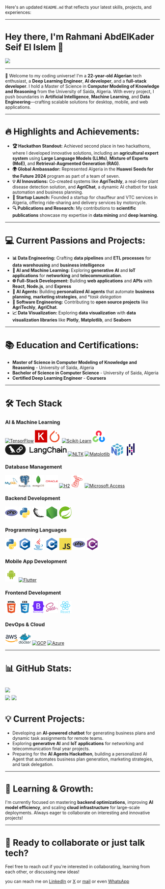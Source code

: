 Here's an updated `README.md` that reflects your latest skills, projects, and experiences:

---

# Hey there, I'm Rahmani AbdElKader Seif El Islem 👋 

[![](https://visitcount.itsvg.in/api?id=aek426rahmani&label=Profile%20Views&color=1&pretty=true)](https://rahamniabdelkaderseifelislem.github.io) 

---

🚀 Welcome to my coding universe! I'm a **22-year-old Algerian** tech enthusiast, a **Deep Learning Engineer**, **AI developer**, and a **full-stack developer**. I hold a Master of Science in **Computer Modeling of Knowledge and Reasoning** from the University of Saida, Algeria. With every project, I push boundaries in **Artificial Intelligence**, **Machine Learning**, and **Data Engineering**—crafting scalable solutions for desktop, mobile, and web applications.

---

# 🔥 Highlights and Achievements:
- **🏆 Hackathon Standout:** Achieved second place in two hackathons, where I developed innovative solutions, including an **agricultural expert system** using **Large Language Models (LLMs)**, **Mixture of Experts (MoE)**, and **Retrieval-Augmented Generation (RAG)**.
- **🌍 Global Ambassador:** Represented Algeria in the **Huawei Seeds for the Future 2024** program as part of a team of seven.
- **💡 AI Innovations:** Co-created systems like **AgriTechly**, a real-time plant disease detection solution, and **AgriChat**, a dynamic AI chatbot for task automation and business planning.
- **🚗 Startup Launch:** Founded a startup for chauffeur and VTC services in Algeria, offering ride-sharing and delivery services by motorcycle.
- **🔍 Publications and Research:** My contributions to **scientific publications** showcase my expertise in **data mining** and **deep learning**.

---

# 💻 Current Passions and Projects:
- **📊 Data Engineering:** Crafting **data pipelines** and **ETL processes** for **data warehousing** and **business intelligence**
- **🚀 AI and Machine Learning:** Exploring **generative AI** and **IoT applications** for **networking** and **telecommunication**.
- **🌐 Full-Stack Development:** Building **web applications** and **APIs** with **React**, **Node.js**, and **Express**
- **🤖 AI Agents:** Building **personalized AI agents** that automate **business planning**, **marketing strategies**, and **task delegation*
- **🔧 Software Engineering:** Contributing to **open source projects** like **AgriTechly**, **AgriChat**.
- **📈 Data Visualization:** Exploring **data visualization** with **data visualization libraries** like **Plotly**, **Matplotlib**, and **Seaborn**

---

# 📚 Education and Certifications:

- **Master of Science in Computer Modeling of Knowledge and Reasoning** - University of Saida, Algeria
- **Bachelor of Science in Computer Science** - University of Saida, Algeria
- **Certified Deep Learning Engineer** - **Coursera**

---

# 🛠️ Tech Stack

### AI & Machine Learning
<a href="https://www.tensorflow.org/" target="_blank"><img src="https://seeklogo.com/images/T/tensorflow-logo-AE5100E55E-seeklogo.com.png" alt="TensorFlow" height="40"/></a>
<a href="https://keras.io/" target="_blank"><img src="https://raw.githubusercontent.com/devicons/devicon/master/icons/keras/keras-original.svg" alt="Keras" width="40" height="40"/></a>
<a href="https://pytorch.org/" target="_blank"><img src="https://raw.githubusercontent.com/devicons/devicon/master/icons/pytorch/pytorch-original.svg" alt="PyTorch" width="40" height="40"/></a>
<a href="https://scikit-learn.org/" target="_blank"><img src="https://upload.wikimedia.org/wikipedia/commons/0/05/Scikit_learn_logo_small.svg" alt="Scikit-Learn" width="40" height="40"/></a>
<a href="https://opencv.org/" target="_blank"><img src="https://raw.githubusercontent.com/devicons/devicon/master/icons/opencv/opencv-original.svg" alt="OpenCV" width="40" height="40"/></a>
<a href="https://www.langchain.com" target="_blank"><svg width="200" height="40" viewBox="0 0 240 41" fill="none" xmlns="http://www.w3.org/2000/svg">
<path d="M61.5139 11.1569C60.4527 11.1569 59.4549 11.568 58.708 12.3148L55.6899 15.3248C54.8757 16.1368 54.4574 17.2643 54.5431 18.4202C54.5492 18.4833 54.5553 18.5464 54.5615 18.6115C54.6696 19.4988 55.0594 20.2986 55.6899 20.9254C56.1246 21.3589 56.6041 21.6337 57.1857 21.825C57.2163 22 57.2326 22.177 57.2326 22.3541C57.2326 23.1519 56.9225 23.9008 56.3592 24.4625L56.1735 24.6477C55.1655 24.3037 54.3247 23.8011 53.5656 23.044C52.5576 22.0386 51.8903 20.7687 51.6393 19.3747L51.6046 19.1813L51.4515 19.3055C51.3475 19.3889 51.2495 19.4785 51.1577 19.57L48.1396 22.58C46.5928 24.1226 46.5928 26.636 48.1396 28.1786C48.913 28.9499 49.9292 29.3366 50.9475 29.3366C51.9658 29.3366 52.98 28.9499 53.7534 28.1786L56.7715 25.1687C58.3183 23.626 58.3183 21.1147 56.7715 19.57C56.3592 19.159 55.8675 18.8496 55.3104 18.6502C55.2798 18.469 55.2634 18.2879 55.2634 18.1109C55.2634 17.2439 55.6063 16.4217 56.2348 15.7949C57.2449 16.1388 58.1407 16.6965 58.8978 17.4515C59.9038 18.4548 60.5691 19.7227 60.8241 21.1208L60.8588 21.3141L61.0119 21.19C61.116 21.1066 61.2139 21.017 61.3078 20.9234L64.3259 17.9135C65.8727 16.3708 65.8747 13.8575 64.3259 12.3148C63.577 11.568 62.5811 11.1569 61.518 11.1569H61.5139Z" fill="CurrentColor"></path>
<path d="M59.8966 0.148865H20.4063C9.15426 0.148865 0 9.27841 0 20.5001C0 31.7217 9.15426 40.8513 20.4063 40.8513H59.8966C71.1486 40.8513 80.3029 31.7217 80.3029 20.5001C80.3029 9.27841 71.1486 0.148865 59.8966 0.148865ZM40.4188 32.0555C39.7678 32.1898 39.0352 32.2142 38.5373 31.6953C38.3536 32.1165 37.9251 31.8947 37.5945 31.8398C37.5639 31.9252 37.5374 32.0005 37.5088 32.086C36.4089 32.1593 35.5845 31.04 35.0601 30.1954C34.0193 29.6337 32.8378 29.2918 31.7746 28.7036C31.7134 29.6724 31.9257 30.8731 31.0012 31.4979C30.9543 33.36 33.8255 31.7177 34.0887 33.1056C33.8847 33.128 33.6582 33.073 33.4949 33.2297C32.746 33.9563 31.8869 32.6803 31.0237 33.2074C29.8646 33.7894 29.7483 34.2656 28.3137 34.3857C28.2342 34.2656 28.2668 34.1862 28.3341 34.113C28.7382 33.6449 28.7668 33.0934 29.4565 32.8939C28.7464 32.782 28.1525 33.1728 27.5546 33.4821C26.7771 33.7996 26.7833 32.7657 25.5875 33.537C25.4548 33.4292 25.5181 33.3315 25.5936 33.2481C25.8976 32.8777 26.2976 32.8227 26.7486 32.8431C24.5304 31.6098 23.4856 34.3511 22.4612 32.9876C22.1531 33.069 22.0368 33.3457 21.8429 33.5411C21.6756 33.358 21.8021 33.1361 21.8103 32.9204C21.6103 32.8268 21.3572 32.782 21.4164 32.4625C21.0246 32.3302 20.7512 32.5622 20.4594 32.782C20.1961 32.5785 20.6369 32.2814 20.7185 32.0697C20.9532 31.6627 21.4878 31.9863 21.7592 31.6932C22.5306 31.2557 23.606 31.9659 24.4876 31.8459C25.1671 31.9313 26.0078 31.2353 25.667 30.5413C24.9406 29.6154 25.0691 28.4045 25.0528 27.2974C24.963 26.6522 23.4101 25.83 22.9612 25.134C22.4061 24.5072 21.9735 23.7807 21.5409 23.0664C19.9798 20.0523 20.4716 16.1795 18.5044 13.3812C17.6147 13.8717 16.4556 13.6397 15.6884 12.9823C15.2741 13.3588 15.2557 13.8513 15.2231 14.3744C14.2293 13.3833 14.3538 11.5109 15.1476 10.4079C15.4721 9.97239 15.8598 9.61421 16.2924 9.29876C16.3903 9.22754 16.423 9.15834 16.4209 9.04844C17.2066 5.52362 22.5653 6.20335 24.259 8.70044C25.4875 10.237 25.8589 12.27 27.2526 13.6967C29.1279 15.744 31.2645 17.5471 32.9949 19.7267C34.6315 21.7191 35.8008 24.0554 36.8211 26.4101C37.2374 27.1915 37.2415 28.1501 37.8578 28.8176C38.1618 29.2206 39.6474 30.3175 39.325 30.7062C39.5107 31.1091 40.8983 31.6647 40.4167 32.0555H40.4188ZM66.4449 20.032L63.4269 23.0419C62.6228 23.8438 61.6291 24.4421 60.5516 24.7697L60.4965 24.786L60.4761 24.8389C60.1251 25.7629 59.5925 26.5871 58.8905 27.2852L55.8724 30.2951C54.5562 31.6078 52.8054 32.3302 50.9402 32.3302C49.0751 32.3302 47.3242 31.6078 46.008 30.2951C43.2879 27.5823 43.2879 23.1701 46.008 20.4573L49.0261 17.4474C49.8342 16.6415 50.8015 16.0615 51.8973 15.7257L51.9524 15.7094L51.9728 15.6565C52.3238 14.7325 52.8584 13.9063 53.5625 13.2021L56.5805 10.1922C57.8967 8.87953 59.6476 8.15706 61.5127 8.15706C63.3779 8.15706 65.1287 8.87953 66.4449 10.1922C67.7612 11.5048 68.4856 13.251 68.4856 15.1111C68.4856 16.9712 67.7612 18.7193 66.4449 20.03V20.032Z" fill="CurrentColor"></path>
<path d="M28.1422 28.4126C27.8769 29.4424 27.7912 31.1946 26.4485 31.2455C26.3383 31.8398 26.8607 32.0636 27.3382 31.8723C27.8096 31.6566 28.034 32.0433 28.1932 32.4279C28.9217 32.5337 29.9992 32.1857 30.04 31.3249C28.9523 30.7001 28.6156 29.5116 28.1442 28.4106L28.1422 28.4126Z" fill="CurrentColor"></path>
<path d="M99.2089 10.8162H95.624V32.5623H111V29.0983H99.2089V10.8162Z" fill="CurrentColor"></path>
<path d="M129.021 32.5623H132.606V32.5236H132.653L132.66 32.364C132.661 32.3173 132.674 31.8821 132.608 31.2115V23.1182C132.608 20.0733 134.828 18.6871 136.891 18.6871C139.11 18.6871 140.19 19.8831 140.19 22.3445V32.5623H143.775V21.8674C143.775 17.8054 141.194 15.2812 137.041 15.2812C135.276 15.2812 133.701 15.7825 132.464 16.7351L132.431 15.5794H129.026V32.5623H129.021Z" fill="CurrentColor"></path>
<path d="M158.365 16.827C157.119 15.8147 155.517 15.2812 153.71 15.2812C148.876 15.2812 145.873 18.6146 145.873 23.9806C145.873 29.3466 148.876 32.7106 153.71 32.7106C155.415 32.7106 156.937 32.2464 158.136 31.363C158.033 33.9953 156.384 35.5588 153.681 35.5588C151.408 35.5588 150.122 34.8351 149.858 33.4085L149.825 33.2312L146.342 34.2935L146.373 34.4369C146.961 37.2722 149.614 38.9647 153.473 38.9647C156.091 38.9647 158.144 38.2523 159.577 36.8451C161.023 35.4266 161.755 33.3827 161.755 30.7715V15.5794H158.439L158.367 16.827H158.365ZM158.141 24.1305C158.141 27.3704 156.563 29.3063 153.918 29.3063C151.083 29.3063 149.458 27.3655 149.458 23.9822C149.458 20.5988 151.084 18.6871 153.918 18.6871C156.499 18.6871 158.115 20.6133 158.141 23.713V24.1305Z" fill="CurrentColor"></path>
<path d="M179.418 25.6665C178.675 28.0698 176.767 29.3948 174.047 29.3948C170.158 29.3948 167.74 26.4418 167.74 21.6884C167.74 16.9349 170.179 13.9819 174.107 13.9819C176.825 13.9819 178.391 15.0474 179.188 17.4346L179.56 18.5516L182.945 16.9623L182.627 16.0677C181.338 12.4361 178.361 10.5179 174.018 10.5179C171.067 10.5179 168.562 11.5834 166.773 13.5983C165.003 15.5938 164.066 18.3904 164.066 21.69C164.066 28.476 167.983 32.862 174.047 32.862C178.32 32.862 181.63 30.6263 182.9 26.8803L183.224 25.9228L179.747 24.601L179.416 25.6681L179.418 25.6665Z" fill="CurrentColor"></path>
<path d="M192.806 15.2812C191.094 15.2812 189.571 15.7503 188.375 16.6417V8.73212H184.79V32.5639H188.375V23.1199C188.375 20.0557 190.594 18.6598 192.658 18.6598C194.877 18.6598 195.957 19.8558 195.957 22.3171V32.5656H199.542V21.84C199.542 17.857 196.899 15.2845 192.808 15.2845L192.806 15.2812Z" fill="CurrentColor"></path>
<path d="M220.496 8.21954C219.164 8.21954 218.197 9.18668 218.197 10.5181C218.197 11.8495 219.164 12.8167 220.496 12.8167C221.827 12.8167 222.794 11.8495 222.794 10.5181C222.794 9.18668 221.827 8.21954 220.496 8.21954Z" fill="CurrentColor"></path>
<path d="M233.262 15.2812C231.497 15.2812 229.923 15.7825 228.686 16.7351L228.652 15.5794H225.248V32.5623H228.833V23.1182C228.833 20.0733 231.052 18.6871 233.116 18.6871C235.335 18.6871 236.415 19.8831 236.415 22.3445V32.5623H240V21.8674C240 17.8054 237.419 15.2812 233.266 15.2812H233.262Z" fill="CurrentColor"></path>
<path d="M222.237 15.5794H218.67V23.9984C217.68 23.1666 216.514 22.538 215.198 22.127V21.271C215.198 17.5202 212.736 15.2812 208.611 15.2812C205.26 15.2812 202.754 16.8545 201.733 19.5963L201.458 20.3361L204.332 22.4542L204.825 21.1695C205.475 19.4754 206.679 18.6856 208.611 18.6856C210.544 18.6856 211.613 19.6156 211.613 21.4483V21.5435C211.498 21.5386 211.382 21.5354 211.266 21.5338C207.428 21.4725 204.628 22.3704 202.944 24.1982C201.221 26.068 201.372 28.1683 201.395 28.4004L201.411 28.5616H201.427C201.695 31.1777 203.98 32.8573 207.301 32.8573C209.13 32.8573 210.82 32.348 212.098 31.4179L212.112 32.5607H215.198V27.2479L215.131 27.1996C214.695 26.8804 213.934 26.4678 212.789 26.3227C212.43 26.2776 212.087 26.255 211.771 26.2615H211.611V26.7499C211.611 27.8734 210.32 29.4546 207.448 29.4546C205.328 29.4546 205.012 28.5632 205.012 28.0313V27.9765C205.028 27.738 205.128 27.1544 205.655 26.6112C206.324 25.9197 207.83 25.1106 211.207 25.1622C213.652 25.2008 215.528 25.8843 216.784 27.1947C218.325 28.8034 218.615 31.0053 218.668 31.8676V32.5623H222.235V15.5794H222.237Z" fill="CurrentColor"></path>
<path d="M119.752 15.2071C116.401 15.2071 113.895 16.7803 112.874 19.5221L112.599 20.262L115.473 22.38L115.966 21.0953C116.616 19.4012 117.82 18.6114 119.752 18.6114C121.685 18.6114 122.754 19.5415 122.754 21.3742V21.8046L119.062 22.4558C114.734 23.2214 112.539 25.0719 112.539 27.9539C112.539 30.836 114.855 32.7832 118.44 32.7832C120.27 32.7832 121.959 32.2738 123.237 31.3437L123.252 32.4866H126.337V21.1969C126.337 17.446 123.875 15.2071 119.751 15.2071H119.752ZM122.754 25.1638V26.6773C122.754 27.8008 121.462 29.3821 118.59 29.3821C116.47 29.3821 116.155 28.4907 116.155 27.9588C116.155 27.4865 116.155 26.3807 119.91 25.6844L122.754 25.1654V25.1638Z" fill="CurrentColor"></path>
</svg></a>
<a href="https://www.nltk.org" target="_blank"><img src="https://thedatascientist.com/wp-content/uploads/2023/08/nltk-276x300.png" alt="NLTK" height="40"/></a>
<a href="https://matplotlib.org" target="_blank"><img src="https://matplotlib.org/_static/logo_dark.svg" alt="Matplotlib" height="40"/></a>
<a href="https://numpy.org" target="_blank"><img src="https://raw.githubusercontent.com/devicons/devicon/master/icons/numpy/numpy-original.svg" alt="NumPy" height="40"/></a>
<a href="https://pandas.pydata.org" target="_blank"><img src="https://raw.githubusercontent.com/devicons/devicon/master/icons/pandas/pandas-original.svg" alt="Pandas" height="40"/></a>
<p align="left">

### Database Management
<a href="https://www.mysql.com/" target="_blank"><img src="https://raw.githubusercontent.com/devicons/devicon/master/icons/mysql/mysql-original-wordmark.svg" alt="MySQL" width="40" height="40"/></a>
<a href="https://www.postgresql.org/" target="_blank"><img src="https://raw.githubusercontent.com/devicons/devicon/master/icons/postgresql/postgresql-original-wordmark.svg" alt="PostgreSQL" width="40" height="40"/></a>
<a href="https://www.mongodb.com/" target="_blank"><img src="https://raw.githubusercontent.com/devicons/devicon/master/icons/mongodb/mongodb-original-wordmark.svg" alt="MongoDB" width="40" height="40"/></a>
<a href="https://www.oracle.com/database/" target="_blank"><img src="https://raw.githubusercontent.com/devicons/devicon/master/icons/oracle/oracle-original.svg" alt="Oracle" width="40" height="40"/></a>
<a href="https://www.h2database.com/" target="_blank"><img src="https://www.h2database.com/html/images/h2-logo-2.png" alt="H2" height="40"/></a>
<a href="https://www.microsoft.com/en-us/sql-server" target="_blank"><img src="https://raw.githubusercontent.com/devicons/devicon/master/icons/microsoftsqlserver/microsoftsqlserver-plain.svg" alt="SQL Server" width="40" height="40"/></a>
<a href="https://www.microsoft.com/en-us/microsoft-365/access" target="_blank"><img src="https://djgeqya1wekbj.cloudfront.net/product-images/600-600/MOS-Access-1200x600.jpg.webp" alt="Microsoft Access" height="40"/></a>

### Backend Development
<a href="https://www.php.net" target="_blank"><img src="https://raw.githubusercontent.com/devicons/devicon/master/icons/php/php-original.svg" alt="PHP" width="40" height="40"/></a>
<a href="https://www.python.org" target="_blank"><img src="https://raw.githubusercontent.com/devicons/devicon/master/icons/python/python-original.svg" alt="Python" width="40" height="40"/></a>
<a href="https://flask.palletsprojects.com/" target="_blank"><img src="https://raw.githubusercontent.com/devicons/devicon/master/icons/flask/flask-original.svg" alt="Flask" width="40" height="40"/></a>
<a href="https://nodejs.org/" target="_blank"><img src="https://raw.githubusercontent.com/devicons/devicon/master/icons/nodejs/nodejs-original.svg" alt="Node.js" width="40" height="40"/></a>
<a href="https://spring.io/projects/spring-boot" target="_blank"><img src="https://raw.githubusercontent.com/devicons/devicon/master/icons/spring/spring-original.svg" alt="Spring Boot" width="40" height="40"/></a>

### Programming Languages
<a href="https://www.python.org" target="_blank"><img src="https://raw.githubusercontent.com/devicons/devicon/master/icons/python/python-original.svg" alt="Python" width="40" height="40"/></a>
<a href="https://www.cprogramming.com/" target="_blank"><img src="https://raw.githubusercontent.com/devicons/devicon/master/icons/c/c-original.svg" alt="C" width="40" height="40"/></a>
<a href="https://www.java.com" target="_blank"><img src="https://raw.githubusercontent.com/devicons/devicon/master/icons/java/java-original.svg" alt="Java" width="40" height="40"/></a>
<a href="https://isocpp.org/" target="_blank"><img src="https://raw.githubusercontent.com/devicons/devicon/master/icons/cplusplus/cplusplus-original.svg" alt="C++" width="40" height="40"/></a>
<a href="https://www.javascript.com/" target="_blank"><img src="https://raw.githubusercontent.com/devicons/devicon/master/icons/javascript/javascript-original.svg" alt="JavaScript" width="40" height="40"/></a>
<a href="https://www.php.net" target="_blank"><img src="https://raw.githubusercontent.com/devicons/devicon/master/icons/php/php-original.svg" alt="PHP" width="40" height="40"/></a>
<a href="https://learn.microsoft.com/en-us/dotnet/csharp/" target="_blank"><img src="https://raw.githubusercontent.com/devicons/devicon/master/icons/csharp/csharp-original.svg" alt="C#" width="40" height="40"/></a>

### Mobile App Development
<a href="https://developer.android.com" target="_blank"><img src="https://raw.githubusercontent.com/devicons/devicon/master/icons/android/android-original-wordmark.svg" alt="Android" width="40" height="40"/></a>
<a href="https://flutter.dev" target="_blank"><img src="https://www.vectorlogo.zone/logos/flutterio/flutterio-icon.svg" alt="Flutter" width="40" height="40"/></a>

### Frontend Development
<a href="https://www.w3.org/html/" target="_blank"><img src="https://raw.githubusercontent.com/devicons/devicon/master/icons/html5/html5-original-wordmark.svg" alt="HTML5" width="40" height="40"/></a>
<a href="https://www.w3schools.com/css/" target="_blank"><img src="https://raw.githubusercontent.com/devicons/devicon/master/icons/css3/css3-original-wordmark.svg" alt="CSS3" width="40" height="40"/></a>
<a href="https://getbootstrap.com" target="_blank"><img src="https://raw.githubusercontent.com/devicons/devicon/master/icons/bootstrap/bootstrap-plain-wordmark.svg" alt="Bootstrap" width="40" height="40"/></a>
<a href="https://sass-lang.com" target="_blank"><img src="https://raw.githubusercontent.com/devicons/devicon/master/icons/sass/sass-original.svg" alt="Sass" width="40" height="40"/></a>
<a href="https://reactjs.org" target="_blank"><img src="https://raw.githubusercontent.com/devicons/devicon/master/icons/react/react-original-wordmark.svg" alt="React.js" width="40" height="40"/></a>


### DevOps & Cloud
<a href="https://aws.amazon.com/" target="_blank"><img src="https://raw.githubusercontent.com/devicons/devicon/master/icons/amazonwebservices/amazonwebservices-original-wordmark.svg" alt="AWS" width="40" height="40"/></a>
<a href="https://www.docker.com/" target="_blank"><img src="https://raw.githubusercontent.com/devicons/devicon/master/icons/docker/docker-original-wordmark.svg" alt="Docker" width="40" height="40"/></a>
<a href="https://cloud.google.com/" target="_blank"><img src="https://www.vectorlogo.zone/logos/google_cloud/google_cloud-icon.svg" alt="GCP" width="40" height="40"/></a>
<a href="https://azure.microsoft.com/en-us/" target="_blank"><img src="https://www.vectorlogo.zone/logos/microsoft_azure/microsoft_azure-icon.svg" alt="Azure" width="40" height="40"/></a>

</p>

---
# 📊 GitHub Stats:
![](https://github-readme-streak-stats.herokuapp.com/?user=RAHAMNIabdelkaderseifelislem&theme=dark&hide_border=false)<br/>
![](https://github-readme-stats-6ijsh5lcg-xisben2001x.vercel.app/api?username=RAHAMNIabdelkaderseifelislem&theme=dark&hide_border=false&show_icons=false&include_all_commits=true)
![](https://github-readme-stats-6ijsh5lcg-xisben2001x.vercel.app/api/top-langs/?username=RAHAMNIabdelkaderseifelislem&theme=dark&hide_border=false&include_all_commits=true&count_private=true&layout=compact&langs_count=20)
---

# 💡 Current Projects:
- Developing an **AI-powered chatbot** for generating business plans and dynamic task assignments for remote teams.
- Exploring **generative AI** and **IoT applications** for networking and telecommunication final year projects.
- Preparing for the **AI Agents Hackathon**, building a personalized AI Agent that automates business plan generation, marketing strategies, and task delegation.

---

# 🌱 Learning & Growth:
I'm currently focused on mastering **backend optimizations**, improving **AI model efficiency**, and scaling **cloud infrastructure** for large-scale deployments. Always eager to collaborate on interesting and innovative projects!

---

# 🌟 Ready to collaborate or just talk tech?
Feel free to reach out if you're interested in collaborating, learning from each other, or discussing new ideas!

you can reach me on [LinkedIn](https://www.linkedin.com/in/abd-el-kader-seif-el-islem-rahmani-2805b019b/) or [X](https://twitter.com/AK426rahmani) or [mail](mailto:a.e.k426rahmani@gmail.com) or even [WhatsApp](https://wa.me/213668704202)